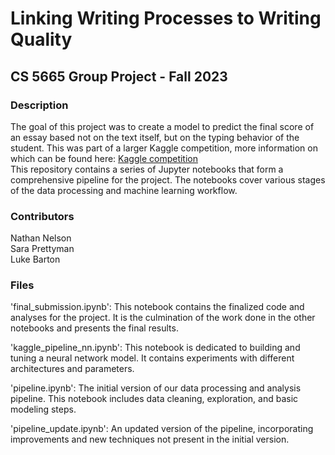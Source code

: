 # Linking Writing Processes to Writing Quality

## CS 5665 Group Project - Fall 2023

### Description
The goal of this project was to create a model to predict the final score of an essay based not on the text itself, but on the typing behavior of the student. This was part of a larger Kaggle competition, more information on which can be found here: [Kaggle competition](https://www.kaggle.com/competitions/linking-writing-processes-to-writing-quality)  
This repository contains a series of Jupyter notebooks that form a comprehensive pipeline for the project. The notebooks cover various stages of the data processing and machine learning workflow.

### Contributors
Nathan Nelson  
Sara Prettyman  
Luke Barton

### Files

'final_submission.ipynb': This notebook contains the finalized code and analyses for the project. It is the culmination of the work done in the other notebooks and presents the final results.

'kaggle_pipeline_nn.ipynb': This notebook is dedicated to building and tuning a neural network model. It contains experiments with different architectures and parameters.

'pipeline.ipynb': The initial version of our data processing and analysis pipeline. This notebook includes data cleaning, exploration, and basic modeling steps.

'pipeline_update.ipynb': An updated version of the pipeline, incorporating improvements and new techniques not present in the initial version.
